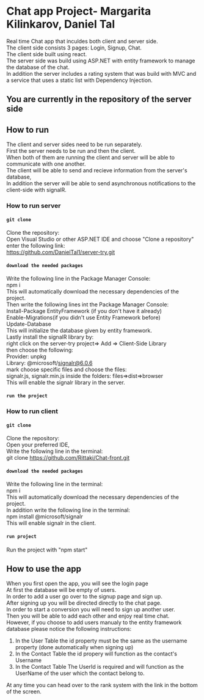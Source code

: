 # Chat app Project- Margarita Kilinkarov, Daniel Tal  

Real time Chat app that inculdes both client and server side.   
The client side consists 3 pages: Login, Signup, Chat.    
The client side built using react.    
The server side was build using ASP.NET with entity framework to manage the database of the chat.   
In addition the server includes a rating system that was build with MVC and a service that uses a static list with Dependency Injection.    

## You are currently in the repository of the server side  

## How to run
The client and server sides need to be run separately.  
First the server needs to be run and then the client.  
When both of them are running the client and server will be able to communicate with one another.  
The client will be able to send and recieve information from the server's database,  
In addition the server will be able to send asynchronous notifications to the client-side with signalR.  

### How to run server

#### `git clone`

Clone the repository:  
Open Visual Studio or other ASP.NET IDE and choose "Clone a repository"  
enter the following link:  
https://github.com/DanielTal1/server-try.git  

#### `download the needed packages`  

Write the following line in the Package Manager Console:   
npm i   
This will automatically download the necessary dependencies of the project.  
Then write the following lines int the Package Manager Console:  
Install-Package EntityFramework (if you don't have it already)  
Enable-Migrations(if you didn't use Entity Framework before)  
Update-Database  
This will initialize the database given by entity framework.  
Lastly install the signalR library by:  
right click on the server-try project=> Add => Client-Side Library  
then choose the following:  
Provider: unpkg  
Library: @microsoft/signalr@6.0.6  
mark choose specific files and choose the files:  
signalr.js, signalr.min.js inside the folders: files=>dist=>browser  
This will enable the signalr library in the server.  

#### `run the project`  

### How to run client  

#### `git clone`  

Clone the repository:   
Open your preferred IDE,    
Write the following line in the terminal:   
git clone https://github.com/Rittaki/Chat-front.git  

#### `download the needed packages`  

Write the following line in the terminal:   
npm i  
This will automatically download the necessary dependencies of the project.   
In addition write the following line in the terminal:  
npm install @microsoft/signalr  
This will enable signalr in the client.  

#### `run project`  

Run the project with "npm start"   


## How to use the app  

When you first open the app, you will see the login page  
At first the database will be empty of users.  
In order to add a user go over to the signup page and sign up.  
After signing up you will be directed directly to the chat page.  
In order to start a conversion you will need to sign up another user.  
Then you will be able to add each other and enjoy real time chat.  
However, if you choose to add users manualy to the entity framework database please notice the following instructions:  
1. In the User Table the id property must be the same as the username property (done automatically when signing up)  
2. In the Contact Table the id propery will function as the contact's Username  
3. In the Contact Table The UserId is required and will function as the UserName of the user which the contact belong to.  
  
At any time you can head over to the rank system with the link in the bottom of the screen.
